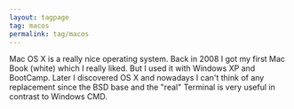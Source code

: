 ```yaml
---
layout: tagpage
tag: macos
permalink: tag/macos
---
```


Mac OS X is a really nice operating system. Back in 2008 I got my first Mac Book (white) which I really liked. But I used it with Windows XP and BootCamp. Later I discovered OS X and nowadays I can't think of any replacement since the BSD base and the "real" Terminal is very useful in contrast to Windows CMD.